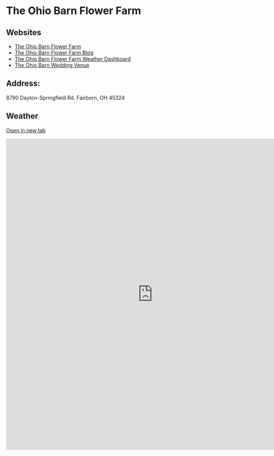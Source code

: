 # The Ohio Barn Flower Farm


## Websites

* [The Ohio Barn Flower Farm](https://ohiobarnflowerfarm.com)
* [The Ohio Barn Flower Farm Blog](https://ohiobarnflowerfarm.blogspot.com)
* [The Ohio Barn Flower Farm Weather Dashboard](https://dashboard.ambientweather.net/devices/public/33d9827491fc0d43acf09325c70bd2bb)
* [The Ohio Barn Wedding Venue ](https://www.theohiobarn.com)

## Address:

8790 Dayton-Springfield Rd.
Fairborn, OH 45324


## Weather
<p><a target="_blank" href="https://dashboard.ambientweather.net/devices/public/33d9827491fc0d43acf09325c70bd2bb">Open in new tab</a></p>
<iframe width="800" height="850" frameborder="0" src="https://dashboard.ambientweather.net/devices/public/33d9827491fc0d43acf09325c70bd2bb?embed=true"></iframe>